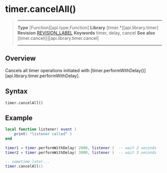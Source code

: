 
# timer.cancelAll()

> --------------------- ------------------------------------------------------------------------------------------
> __Type__              [Function][api.type.Function]
> __Library__           [timer.*][api.library.timer]
> __Revision__          [REVISION_LABEL](REVISION_URL)
> __Keywords__          timer, delay, cancel
> __See also__          [timer.cancel()][api.library.timer.cancel]
> --------------------- ------------------------------------------------------------------------------------------


## Overview

Cancels all timer operations initiated with [timer.performWithDelay()][api.library.timer.performWithDelay].

<!---

This function doesn't return any values.

-->

## Syntax

	timer.cancelAll()


## Example

`````lua
local function listener( event )
    print( "listener called" )
end
 
timer1 = timer.performWithDelay( 2000, listener )  -- wait 2 seconds
timer2 = timer.performWithDelay( 3000, listener )  -- wait 3 seconds

-- sometime later...
timer.cancelAll()
`````
